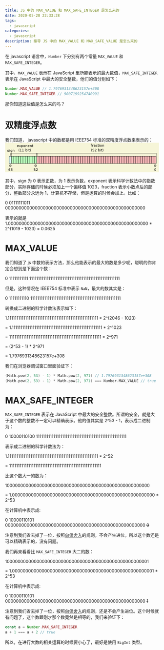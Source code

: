 ```yaml
---
title: JS 中的 MAX_VALUE 和 MAX_SAFE_INTEGER 是怎么来的
date: 2020-05-28 22:33:28
tags:
  - javascript
categories:
  - javascript
description: 推导 JS 中的 MAX_VALUE 和 MAX_SAFE_VALUE 是怎么来的
---
```


在 javascript 语言中，`Number` 下分别有两个常量 `MAX_VALUE` 和 `MAX_SAFE_INTEGER`。

其中，`MAX_VALUE` 表示在 JavaScript 里所能表示的最大数值，`MAX_SAFE_INTEGER` 表示在 JavaScript 中最大的安全整数，他们的值分别如下：

```javascript
Number.MAX_VALUE // 1.7976931348623157e+308
Number.MAX_SAFE_INTEGER // 9007199254740991
```

那你知道这些值是怎么来的吗？

# 双精度浮点数

我们知道， javascript 中的数都是用 IEEE754 标准的双精度浮点数来表示的：
![](./float-number-add/1.png)

其中，sign 为 0 表示正数，为 1 表示负数，exponent 表示科学计数法中的指数部分，实际存储的时候必须加上一个偏移值 1023，fraction 表示小数点后的部分，整数部分永远为 1，计算机不存储，但是运算的时候会加上。比如：

0 01111111011 0000000000000000000000000000000000000000000000000000

表示的就是 1.0000000000000000000000000000000000000000000000000000 \* 2^(1019 - 1023) = 0.0625

# MAX_VALUE

我们知道了 js 中数的表示方法，那么他能表示的最大的数是多少呢，聪明的你肯定会想到是下面这个数：

0 11111111111 1111111111111111111111111111111111111111111111111111

但是，这种情况在 IEEE754 标准中表示 `NaN`，最大的数其实是：

0 11111111110 1111111111111111111111111111111111111111111111111111

转换成二进制的科学计数法表示如下：

1.1111111111111111111111111111111111111111111111111111 \* 2^(2046 - 1023)

= 1.1111111111111111111111111111111111111111111111111111 \* 2^1023

= 11111111111111111111111111111111111111111111111111111 \* 2^971

= (2^53 - 1) \* 2^971

= 1.7976931348623157e+308

我们在浏览器调试窗口里面验证下：

```c
(Math.pow(2, 53) - 1) * Math.pow(2, 971) // 1.7976931348623157e+308
(Math.pow(2, 53) - 1) * Math.pow(2, 971) === Number.MAX_VALUE // true
```

# MAX_SAFE_INTEGER

`MAX_SAFE_INTEGER` 表示在 JavaScript 中最大的安全整数。所谓的安全，就是大于这个数的整数不一定可以精确表示。他的值其实是 2^53 - 1，表示成二进制为：

0 10000110100 1111111111111111111111111111111111111111111111111111

表示成二进制的科学计数法为：

1.1111111111111111111111111111111111111111111111111111 \* 2^52

= 11111111111111111111111111111111111111111111111111111

比这个数大一的数为：

100000000000000000000000000000000000000000000000000000

= 1.00000000000000000000000000000000000000000000000000000 \* 2^53

在计算机中表示成:

0 10000110101 0000000000000000000000000000000000000000000000000000 ~~0~~

注意到我们省去掉了一位，按照[向偶舍入](https://blog.csdn.net/qq_34369618/article/details/52247350)的规则，不会产生进位。所以这个数还是可以精确表示的，没有问题。

我们再来看看比 `MAX_SAFE_INTEGER` 大二的数：

100000000000000000000000000000000000000000000000000001

= 1.00000000000000000000000000000000000000000000000000001 \* 2^53

在计算机中表示成:

0 10000110101 0000000000000000000000000000000000000000000000000000 ~~1~~

注意到我们省去掉了一位，按照[向偶舍入](https://blog.csdn.net/qq_34369618/article/details/52247350)的规则，还是不会产生进位。这个时候就有问题了，这个数跟刚才那个数竟然是相等的，我们来验证下：

```javascript
const a = Number.MAX_SAFE_INTEGER
a + 1 === a + 2 // true
```

所以，在进行大数的相关运算的时候要小心了，最好是使用 `BigInt` 类型。
